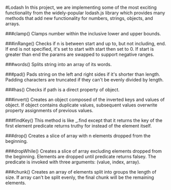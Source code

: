 #Lodash
In this project, we are implementing some of the most exciting functionality from the widely-popular lodash.js library 
which provides many methods that add new functionality for numbers, strings, objects, and arrays.

###clamp() 
Clamps number within the inclusive lower and upper bounds.

###inRange()
Checks if n is between start and up to, but not including, end. If end is not specified, 
it's set to start with start then set to 0. If start is greater than end the params are swapped to support negative ranges.

###words()
Splits string into an array of its words.

###pad()
Pads string on the left and right sides if it's shorter than length. 
Padding characters are truncated if they can't be evenly divided by length.

###has()
Checks if path is a direct property of object.

###invert()
Creates an object composed of the inverted keys and values of object. 
If object contains duplicate values, subsequent values overwrite property assignments of previous values.

###findKey()
This method is like _.find except that it returns the key of the first element predicate returns truthy for instead of the element itself.

###drop()
Creates a slice of array with n elements dropped from the beginning.

###dropWhile()
Creates a slice of array excluding elements dropped from the beginning.
Elements are dropped until predicate returns falsey. The predicate is invoked with three arguments: (value, index, array).

###chunk()
Creates an array of elements split into groups the length of size.
If array can't be split evenly, the final chunk will be the remaining elements.









